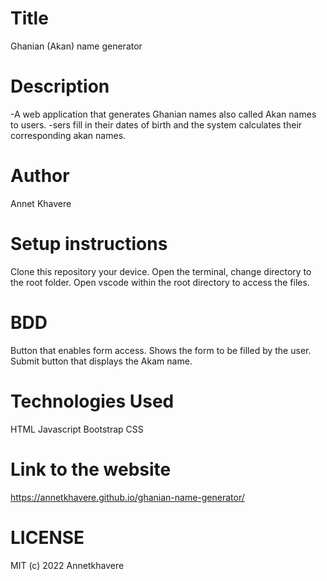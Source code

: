 # Title
Ghanian (Akan) name generator
# Description
-A web application that generates Ghanian names also called Akan names to users.
-sers fill in their dates of birth and the system calculates their corresponding akan names.
# Author
Annet Khavere 
# Setup instructions
Clone this repository your device.
Open the terminal, change directory to the root folder.
Open vscode within the root directory to access the files.
# BDD
Button that enables form access.
Shows the form to be filled by the user.
Submit button that displays the Akam name.
# Technologies Used
HTML
Javascript
Bootstrap
CSS
# Link to the website
https://annetkhavere.github.io/ghanian-name-generator/
# LICENSE
MIT (c) 2022 Annetkhavere


